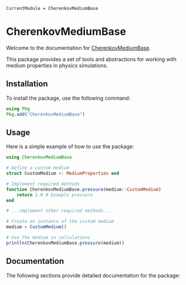 ```@meta
CurrentModule = CherenkovMediumBase
```

# CherenkovMediumBase

Welcome to the documentation for [CherenkovMediumBase](https://github.com/PLEnuM-group/CherenkovMediumBase.jl).

This package provides a set of tools and abstractions for working with medium properties in physics simulations.

## Installation

To install the package, use the following command:

```julia
using Pkg
Pkg.add("CherenkovMediumBase")
```

## Usage

Here is a simple example of how to use the package:

```julia
using CherenkovMediumBase

# Define a custom medium
struct CustomMedium <: MediumProperties end

# Implement required methods
function CherenkovMediumBase.pressure(medium::CustomMedium)
    return 1.0 # Example pressure
end

# ...implement other required methods...

# Create an instance of the custom medium
medium = CustomMedium()

# Use the medium in calculations
println(CherenkovMediumBase.pressure(medium))
```

## Documentation

The following sections provide detailed documentation for the package:

```@index
```